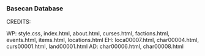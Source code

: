 ### Basecan Database

CREDITS:

WP: style.css, index.html, about.html, curses.html, factions.html, events.html, items.html, locations.html
EH: loca00007.html, char00004.html, curs00001.html, land00001.html
AD: char00006.html, char00008.html
